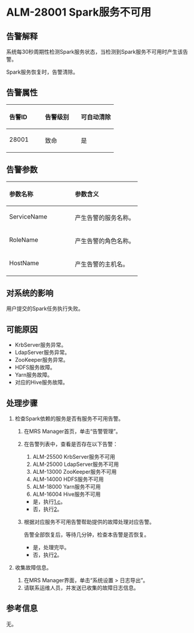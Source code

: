 # ALM-28001 Spark服务不可用<a name="ZH-CN_TOPIC_0174499375"></a>

## 告警解释<a name="zh-cn_topic_0093195074_zh-cn_topic_0035998748_section6492062019553"></a>

系统每30秒周期性检测Spark服务状态，当检测到Spark服务不可用时产生该告警。

Spark服务恢复时，告警清除。

## 告警属性<a name="zh-cn_topic_0093195074_zh-cn_topic_0035998748_section40216543195528"></a>

<a name="zh-cn_topic_0093195074_zh-cn_topic_0035998748_table743650619568"></a>
<table><thead align="left"><tr id="zh-cn_topic_0093195074_zh-cn_topic_0035998748_row37225951195612"><th class="cellrowborder" valign="top" width="33.33333333333333%" id="mcps1.1.4.1.1"><p id="zh-cn_topic_0093195074_zh-cn_topic_0035998748_p62512036195612"><a name="zh-cn_topic_0093195074_zh-cn_topic_0035998748_p62512036195612"></a><a name="zh-cn_topic_0093195074_zh-cn_topic_0035998748_p62512036195612"></a><strong id="zh-cn_topic_0093195074_zh-cn_topic_0035998748_b57424273195642"><a name="zh-cn_topic_0093195074_zh-cn_topic_0035998748_b57424273195642"></a><a name="zh-cn_topic_0093195074_zh-cn_topic_0035998748_b57424273195642"></a>告警ID</strong></p>
</th>
<th class="cellrowborder" valign="top" width="33.33333333333333%" id="mcps1.1.4.1.2"><p id="zh-cn_topic_0093195074_zh-cn_topic_0035998748_p30310170195612"><a name="zh-cn_topic_0093195074_zh-cn_topic_0035998748_p30310170195612"></a><a name="zh-cn_topic_0093195074_zh-cn_topic_0035998748_p30310170195612"></a><strong id="zh-cn_topic_0093195074_zh-cn_topic_0035998748_b20854518195642"><a name="zh-cn_topic_0093195074_zh-cn_topic_0035998748_b20854518195642"></a><a name="zh-cn_topic_0093195074_zh-cn_topic_0035998748_b20854518195642"></a>告警级别</strong></p>
</th>
<th class="cellrowborder" valign="top" width="33.33333333333333%" id="mcps1.1.4.1.3"><p id="zh-cn_topic_0093195074_zh-cn_topic_0035998748_p39204712195612"><a name="zh-cn_topic_0093195074_zh-cn_topic_0035998748_p39204712195612"></a><a name="zh-cn_topic_0093195074_zh-cn_topic_0035998748_p39204712195612"></a><strong id="zh-cn_topic_0093195074_zh-cn_topic_0035998748_b11494412195642"><a name="zh-cn_topic_0093195074_zh-cn_topic_0035998748_b11494412195642"></a><a name="zh-cn_topic_0093195074_zh-cn_topic_0035998748_b11494412195642"></a>可自动清除</strong></p>
</th>
</tr>
</thead>
<tbody><tr id="zh-cn_topic_0093195074_zh-cn_topic_0035998748_row2335960319568"><td class="cellrowborder" valign="top" width="33.33333333333333%" headers="mcps1.1.4.1.1 "><p id="zh-cn_topic_0093195074_zh-cn_topic_0035998748_p1307965419568"><a name="zh-cn_topic_0093195074_zh-cn_topic_0035998748_p1307965419568"></a><a name="zh-cn_topic_0093195074_zh-cn_topic_0035998748_p1307965419568"></a>28001</p>
</td>
<td class="cellrowborder" valign="top" width="33.33333333333333%" headers="mcps1.1.4.1.2 "><p id="zh-cn_topic_0093195074_zh-cn_topic_0035998748_p5281909119568"><a name="zh-cn_topic_0093195074_zh-cn_topic_0035998748_p5281909119568"></a><a name="zh-cn_topic_0093195074_zh-cn_topic_0035998748_p5281909119568"></a>致命</p>
</td>
<td class="cellrowborder" valign="top" width="33.33333333333333%" headers="mcps1.1.4.1.3 "><p id="zh-cn_topic_0093195074_zh-cn_topic_0035998748_p5048796819568"><a name="zh-cn_topic_0093195074_zh-cn_topic_0035998748_p5048796819568"></a><a name="zh-cn_topic_0093195074_zh-cn_topic_0035998748_p5048796819568"></a>是</p>
</td>
</tr>
</tbody>
</table>

## 告警参数<a name="zh-cn_topic_0093195074_zh-cn_topic_0035998748_section41923046195725"></a>

<a name="zh-cn_topic_0093195074_zh-cn_topic_0035998748_table53044787"></a>
<table><thead align="left"><tr id="zh-cn_topic_0093195074_zh-cn_topic_0035998748_row2530563"><th class="cellrowborder" valign="top" width="50%" id="mcps1.1.3.1.1"><p id="zh-cn_topic_0093195074_zh-cn_topic_0035998748_p3649016"><a name="zh-cn_topic_0093195074_zh-cn_topic_0035998748_p3649016"></a><a name="zh-cn_topic_0093195074_zh-cn_topic_0035998748_p3649016"></a><strong id="zh-cn_topic_0093195074_zh-cn_topic_0035998748_b1586586195722"><a name="zh-cn_topic_0093195074_zh-cn_topic_0035998748_b1586586195722"></a><a name="zh-cn_topic_0093195074_zh-cn_topic_0035998748_b1586586195722"></a>参数名称</strong></p>
</th>
<th class="cellrowborder" valign="top" width="50%" id="mcps1.1.3.1.2"><p id="zh-cn_topic_0093195074_zh-cn_topic_0035998748_p27134857"><a name="zh-cn_topic_0093195074_zh-cn_topic_0035998748_p27134857"></a><a name="zh-cn_topic_0093195074_zh-cn_topic_0035998748_p27134857"></a><strong id="zh-cn_topic_0093195074_zh-cn_topic_0035998748_b61404618195722"><a name="zh-cn_topic_0093195074_zh-cn_topic_0035998748_b61404618195722"></a><a name="zh-cn_topic_0093195074_zh-cn_topic_0035998748_b61404618195722"></a>参数含义</strong></p>
</th>
</tr>
</thead>
<tbody><tr id="zh-cn_topic_0093195074_zh-cn_topic_0035998748_row50439840"><td class="cellrowborder" valign="top" width="50%" headers="mcps1.1.3.1.1 "><p id="zh-cn_topic_0093195074_zh-cn_topic_0035998748_p59095202"><a name="zh-cn_topic_0093195074_zh-cn_topic_0035998748_p59095202"></a><a name="zh-cn_topic_0093195074_zh-cn_topic_0035998748_p59095202"></a>ServiceName</p>
</td>
<td class="cellrowborder" valign="top" width="50%" headers="mcps1.1.3.1.2 "><p id="zh-cn_topic_0093195074_zh-cn_topic_0035998748_p21982073"><a name="zh-cn_topic_0093195074_zh-cn_topic_0035998748_p21982073"></a><a name="zh-cn_topic_0093195074_zh-cn_topic_0035998748_p21982073"></a>产生告警的服务名称。</p>
</td>
</tr>
<tr id="zh-cn_topic_0093195074_zh-cn_topic_0035998748_row63620936"><td class="cellrowborder" valign="top" width="50%" headers="mcps1.1.3.1.1 "><p id="zh-cn_topic_0093195074_zh-cn_topic_0035998748_p53022201"><a name="zh-cn_topic_0093195074_zh-cn_topic_0035998748_p53022201"></a><a name="zh-cn_topic_0093195074_zh-cn_topic_0035998748_p53022201"></a>RoleName</p>
</td>
<td class="cellrowborder" valign="top" width="50%" headers="mcps1.1.3.1.2 "><p id="zh-cn_topic_0093195074_zh-cn_topic_0035998748_p66939890"><a name="zh-cn_topic_0093195074_zh-cn_topic_0035998748_p66939890"></a><a name="zh-cn_topic_0093195074_zh-cn_topic_0035998748_p66939890"></a>产生告警的角色名称。</p>
</td>
</tr>
<tr id="zh-cn_topic_0093195074_zh-cn_topic_0035998748_row65588106"><td class="cellrowborder" valign="top" width="50%" headers="mcps1.1.3.1.1 "><p id="zh-cn_topic_0093195074_zh-cn_topic_0035998748_p11036355"><a name="zh-cn_topic_0093195074_zh-cn_topic_0035998748_p11036355"></a><a name="zh-cn_topic_0093195074_zh-cn_topic_0035998748_p11036355"></a>HostName</p>
</td>
<td class="cellrowborder" valign="top" width="50%" headers="mcps1.1.3.1.2 "><p id="zh-cn_topic_0093195074_zh-cn_topic_0035998748_p21529561"><a name="zh-cn_topic_0093195074_zh-cn_topic_0035998748_p21529561"></a><a name="zh-cn_topic_0093195074_zh-cn_topic_0035998748_p21529561"></a>产生告警的主机名。</p>
</td>
</tr>
</tbody>
</table>

## 对系统的影响<a name="zh-cn_topic_0093195074_zh-cn_topic_0035998748_section29721847195729"></a>

用户提交的Spark任务执行失败。

## 可能原因<a name="zh-cn_topic_0093195074_zh-cn_topic_0035998748_section29064590195733"></a>

-   KrbServer服务异常。
-   LdapServer服务异常。
-   ZooKeeper服务异常。
-   HDFS服务故障。
-   Yarn服务故障。
-   对应的Hive服务故障。

## 处理步骤<a name="zh-cn_topic_0093195074_zh-cn_topic_0035998748_section35286881195746"></a>

1.  检查Spark依赖的服务是否有服务不可用告警。
    1.  在MRS Manager首页，单击“告警管理”。
    2.  在告警列表中，查看是否存在以下告警：
        1.  ALM-25500 KrbServer服务不可用
        2.  ALM-25000 LdapServer服务不可用
        3.  ALM-13000 ZooKeeper服务不可用
        4.  ALM-14000 HDFS服务不可用
        5.  ALM-18000 Yarn服务不可用
        6.  ALM-16004 Hive服务不可用

        -   是，执行[1.c](#zh-cn_topic_0093195074_zh-cn_topic_0035998748_li645282320039)。
        -   否，执行[2](#zh-cn_topic_0093195074_zh-cn_topic_0035998748_li368425714576)。

    3.  <a name="zh-cn_topic_0093195074_zh-cn_topic_0035998748_li645282320039"></a>根据对应服务不可用告警帮助提供的故障处理对应告警。

        告警全部恢复后，等待几分钟，检查本告警是否恢复。

        -   是，处理完毕。
        -   否，执行[2](#zh-cn_topic_0093195074_zh-cn_topic_0035998748_li368425714576)。

2.  <a name="zh-cn_topic_0093195074_zh-cn_topic_0035998748_li368425714576"></a>收集故障信息。
    1.  在MRS Manager界面，单击“系统设置 \> 日志导出”。
    2.  请联系运维人员，并发送已收集的故障日志信息。


## 参考信息<a name="zh-cn_topic_0093195074_zh-cn_topic_0035998748_section30321530195513"></a>

无。

